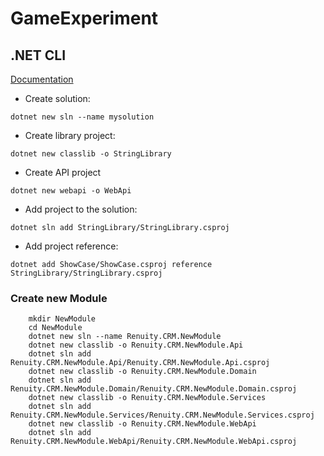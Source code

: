 # GameExperiment

## .NET CLI

[Documentation](https://learn.microsoft.com/en-us/dotnet/core/tools/)

- Create solution:

```console
dotnet new sln --name mysolution
```

- Create library project:

```console
dotnet new classlib -o StringLibrary
```

- Create API project

```console
dotnet new webapi -o WebApi
```

- Add project to the solution:

```console
dotnet sln add StringLibrary/StringLibrary.csproj
```

- Add project reference:

```console
dotnet add ShowCase/ShowCase.csproj reference StringLibrary/StringLibrary.csproj
```

### Create new Module

```console
    mkdir NewModule
    cd NewModule
    dotnet new sln --name Renuity.CRM.NewModule
    dotnet new classlib -o Renuity.CRM.NewModule.Api
    dotnet sln add Renuity.CRM.NewModule.Api/Renuity.CRM.NewModule.Api.csproj
    dotnet new classlib -o Renuity.CRM.NewModule.Domain
    dotnet sln add Renuity.CRM.NewModule.Domain/Renuity.CRM.NewModule.Domain.csproj
    dotnet new classlib -o Renuity.CRM.NewModule.Services
    dotnet sln add Renuity.CRM.NewModule.Services/Renuity.CRM.NewModule.Services.csproj
    dotnet new classlib -o Renuity.CRM.NewModule.WebApi
    dotnet sln add Renuity.CRM.NewModule.WebApi/Renuity.CRM.NewModule.WebApi.csproj
```

